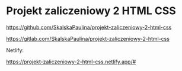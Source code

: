 # Projekt zaliczeniowy 2 HTML CSS


https://github.com/SkalskaPaulina/projekt-zaliczeniowy-2-html-css

https://gitlab.com/SkalskaPaulina/projekt-zaliczeniowy-2-html-css


Netlify:

https://projekt-zaliczeniowy-2-html-css.netlify.app/#
